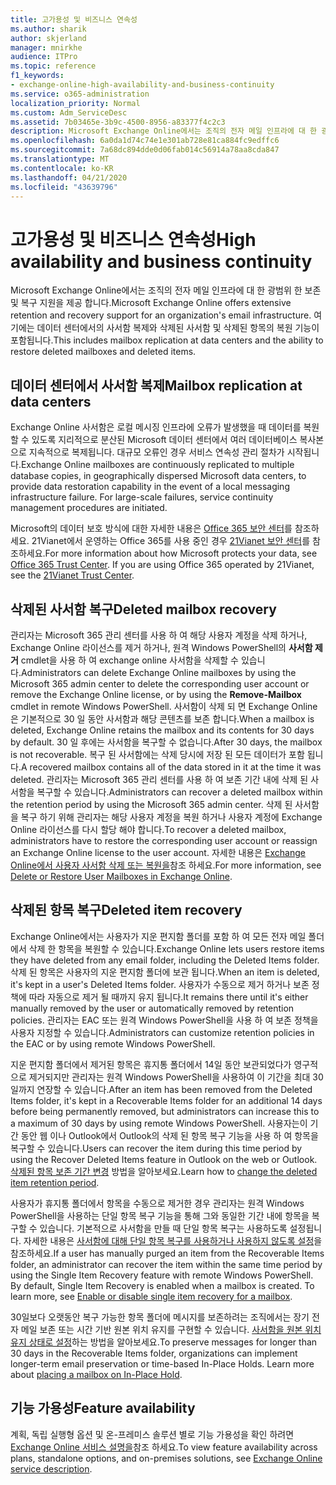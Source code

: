 ```yaml
---
title: 고가용성 및 비즈니스 연속성
ms.author: sharik
author: skjerland
manager: mnirkhe
audience: ITPro
ms.topic: reference
f1_keywords:
- exchange-online-high-availability-and-business-continuity
ms.service: o365-administration
localization_priority: Normal
ms.custom: Adm_ServiceDesc
ms.assetid: 7b03465e-3b9c-4500-8956-a83377f4c2c3
description: Microsoft Exchange Online에서는 조직의 전자 메일 인프라에 대 한 광범위 한 보존 및 복구 지원을 제공 합니다. 여기에는 데이터 센터에서의 사서함 복제와 삭제된 사서함 및 삭제된 항목의 복원 기능이 포함됩니다.
ms.openlocfilehash: 6a0da1d74c74e1e301ab728e81ca884fc9edffc6
ms.sourcegitcommit: 7a68dc894dde0d06fab014c56914a78aa8cda847
ms.translationtype: MT
ms.contentlocale: ko-KR
ms.lasthandoff: 04/21/2020
ms.locfileid: "43639796"
---
```

# <a name="high-availability-and-business-continuity"></a><span data-ttu-id="466fd-104">고가용성 및 비즈니스 연속성</span><span class="sxs-lookup"><span data-stu-id="466fd-104">High availability and business continuity</span></span>

<span data-ttu-id="466fd-105">Microsoft Exchange Online에서는 조직의 전자 메일 인프라에 대 한 광범위 한 보존 및 복구 지원을 제공 합니다.</span><span class="sxs-lookup"><span data-stu-id="466fd-105">Microsoft Exchange Online offers extensive retention and recovery support for an organization's email infrastructure.</span></span> <span data-ttu-id="466fd-106">여기에는 데이터 센터에서의 사서함 복제와 삭제된 사서함 및 삭제된 항목의 복원 기능이 포함됩니다.</span><span class="sxs-lookup"><span data-stu-id="466fd-106">This includes mailbox replication at data centers and the ability to restore deleted mailboxes and deleted items.</span></span>
  
## <a name="mailbox-replication-at-data-centers"></a><span data-ttu-id="466fd-107">데이터 센터에서 사서함 복제</span><span class="sxs-lookup"><span data-stu-id="466fd-107">Mailbox replication at data centers</span></span>

<span data-ttu-id="466fd-p103">Exchange Online 사서함은 로컬 메시징 인프라에 오류가 발생했을 때 데이터를 복원할 수 있도록 지리적으로 분산된 Microsoft 데이터 센터에서 여러 데이터베이스 복사본으로 지속적으로 복제됩니다. 대규모 오류인 경우 서비스 연속성 관리 절차가 시작됩니다.</span><span class="sxs-lookup"><span data-stu-id="466fd-p103">Exchange Online mailboxes are continuously replicated to multiple database copies, in geographically dispersed Microsoft data centers, to provide data restoration capability in the event of a local messaging infrastructure failure. For large-scale failures, service continuity management procedures are initiated.</span></span>
  
<span data-ttu-id="466fd-p104">Microsoft의 데이터 보호 방식에 대한 자세한 내용은 [Office 365 보안 센터](https://go.microsoft.com/fwlink/p/?LinkId=299135)를 참조하세요. 21Vianet에서 운영하는 Office 365를 사용 중인 경우 [21Vianet 보안 센터](https://www.21vbluecloud.com/office365/trustcenter/onlineservices.mdl)를 참조하세요.</span><span class="sxs-lookup"><span data-stu-id="466fd-p104">For more information about how Microsoft protects your data, see [Office 365 Trust Center](https://go.microsoft.com/fwlink/p/?LinkId=299135). If you are using Office 365 operated by 21Vianet, see the [21Vianet Trust Center](https://www.21vbluecloud.com/office365/trustcenter/onlineservices.mdl).</span></span>
  
## <a name="deleted-mailbox-recovery"></a><span data-ttu-id="466fd-112">삭제된 사서함 복구</span><span class="sxs-lookup"><span data-stu-id="466fd-112">Deleted mailbox recovery</span></span>

<span data-ttu-id="466fd-113">관리자는 Microsoft 365 관리 센터를 사용 하 여 해당 사용자 계정을 삭제 하거나, Exchange Online 라이선스를 제거 하거나, 원격 Windows PowerShell의 **사서함 제거** cmdlet을 사용 하 여 exchange online 사서함을 삭제할 수 있습니다.</span><span class="sxs-lookup"><span data-stu-id="466fd-113">Administrators can delete Exchange Online mailboxes by using the Microsoft 365 admin center to delete the corresponding user account or remove the Exchange Online license, or by using the **Remove-Mailbox** cmdlet in remote Windows PowerShell.</span></span> <span data-ttu-id="466fd-114">사서함이 삭제 되 면 Exchange Online은 기본적으로 30 일 동안 사서함과 해당 콘텐츠를 보존 합니다.</span><span class="sxs-lookup"><span data-stu-id="466fd-114">When a mailbox is deleted, Exchange Online retains the mailbox and its contents for 30 days by default.</span></span> <span data-ttu-id="466fd-115">30 일 후에는 사서함을 복구할 수 없습니다.</span><span class="sxs-lookup"><span data-stu-id="466fd-115">After 30 days, the mailbox is not recoverable.</span></span> <span data-ttu-id="466fd-116">복구 된 사서함에는 삭제 당시에 저장 된 모든 데이터가 포함 됩니다.</span><span class="sxs-lookup"><span data-stu-id="466fd-116">A recovered mailbox contains all of the data stored in it at the time it was deleted.</span></span> <span data-ttu-id="466fd-117">관리자는 Microsoft 365 관리 센터를 사용 하 여 보존 기간 내에 삭제 된 사서함을 복구할 수 있습니다.</span><span class="sxs-lookup"><span data-stu-id="466fd-117">Administrators can recover a deleted mailbox within the retention period by using the Microsoft 365 admin center.</span></span> <span data-ttu-id="466fd-118">삭제 된 사서함을 복구 하기 위해 관리자는 해당 사용자 계정을 복원 하거나 사용자 계정에 Exchange Online 라이선스를 다시 할당 해야 합니다.</span><span class="sxs-lookup"><span data-stu-id="466fd-118">To recover a deleted mailbox, administrators have to restore the corresponding user account or reassign an Exchange Online license to the user account.</span></span> <span data-ttu-id="466fd-119">자세한 내용은 [Exchange Online에서 사용자 사서함 삭제 또는 복원을](https://go.microsoft.com/fwlink/p/?LinkId=286992)참조 하세요.</span><span class="sxs-lookup"><span data-stu-id="466fd-119">For more information, see [Delete or Restore User Mailboxes in Exchange Online](https://go.microsoft.com/fwlink/p/?LinkId=286992).</span></span>
  
## <a name="deleted-item-recovery"></a><span data-ttu-id="466fd-120">삭제된 항목 복구</span><span class="sxs-lookup"><span data-stu-id="466fd-120">Deleted item recovery</span></span>

<span data-ttu-id="466fd-121">Exchange Online에서는 사용자가 지운 편지함 폴더를 포함 하 여 모든 전자 메일 폴더에서 삭제 한 항목을 복원할 수 있습니다.</span><span class="sxs-lookup"><span data-stu-id="466fd-121">Exchange Online lets users restore items they have deleted from any email folder, including the Deleted Items folder.</span></span> <span data-ttu-id="466fd-122">삭제 된 항목은 사용자의 지운 편지함 폴더에 보관 됩니다.</span><span class="sxs-lookup"><span data-stu-id="466fd-122">When an item is deleted, it's kept in a user's Deleted Items folder.</span></span> <span data-ttu-id="466fd-123">사용자가 수동으로 제거 하거나 보존 정책에 따라 자동으로 제거 될 때까지 유지 됩니다.</span><span class="sxs-lookup"><span data-stu-id="466fd-123">It remains there until it's either manually removed by the user or automatically removed by retention policies.</span></span> <span data-ttu-id="466fd-124">관리자는 EAC 또는 원격 Windows PowerShell을 사용 하 여 보존 정책을 사용자 지정할 수 있습니다.</span><span class="sxs-lookup"><span data-stu-id="466fd-124">Administrators can customize retention policies in the EAC or by using remote Windows PowerShell.</span></span>
  
<span data-ttu-id="466fd-125">지운 편지함 폴더에서 제거된 항목은 휴지통 폴더에서 14일 동안 보관되었다가 영구적으로 제거되지만 관리자는 원격 Windows PowerShell을 사용하여 이 기간을 최대 30일까지 연장할 수 있습니다.</span><span class="sxs-lookup"><span data-stu-id="466fd-125">After an item has been removed from the Deleted Items folder, it's kept in a Recoverable Items folder for an additional 14 days before being permanently removed, but administrators can increase this to a maximum of 30 days by using remote Windows PowerShell.</span></span> <span data-ttu-id="466fd-126">사용자는이 기간 동안 웹 이나 Outlook에서 Outlook의 삭제 된 항목 복구 기능을 사용 하 여 항목을 복구할 수 있습니다.</span><span class="sxs-lookup"><span data-stu-id="466fd-126">Users can recover the item during this time period by using the Recover Deleted Items feature in Outlook on the web or Outlook.</span></span> <span data-ttu-id="466fd-127">[삭제된 항목 보존 기간 변경](https://go.microsoft.com/fwlink/p/?LinkId=286940) 방법을 알아보세요.</span><span class="sxs-lookup"><span data-stu-id="466fd-127">Learn how to [change the deleted item retention period](https://go.microsoft.com/fwlink/p/?LinkId=286940).</span></span>
  
<span data-ttu-id="466fd-p108">사용자가 휴지통 폴더에서 항목을 수동으로 제거한 경우 관리자는 원격 Windows PowerShell을 사용하는 단일 항목 복구 기능을 통해 그와 동일한 기간 내에 항목을 복구할 수 있습니다. 기본적으로 사서함을 만들 때 단일 항목 복구는 사용하도록 설정됩니다. 자세한 내용은 [사서함에 대해 단일 항목 복구를 사용하거나 사용하지 않도록 설정](https://go.microsoft.com/fwlink/p/?LinkID=286941)을 참조하세요.</span><span class="sxs-lookup"><span data-stu-id="466fd-p108">If a user has manually purged an item from the Recoverable Items folder, an administrator can recover the item within the same time period by using the Single Item Recovery feature with remote Windows PowerShell. By default, Single Item Recovery is enabled when a mailbox is created. To learn more, see [Enable or disable single item recovery for a mailbox](https://go.microsoft.com/fwlink/p/?LinkID=286941).</span></span>
  
<span data-ttu-id="466fd-p109">30일보다 오랫동안 복구 가능한 항목 폴더에 메시지를 보존하려는 조직에서는 장기 전자 메일 보존 또는 시간 기반 원본 위치 유지를 구현할 수 있습니다. [사서함을 원본 위치 유지 상태로 설정](https://go.microsoft.com/fwlink/p/?LinkId=271746)하는 방법을 알아보세요.</span><span class="sxs-lookup"><span data-stu-id="466fd-p109">To preserve messages for longer than 30 days in the Recoverable Items folder, organizations can implement longer-term email preservation or time-based In-Place Holds. Learn more about [placing a mailbox on In-Place Hold](https://go.microsoft.com/fwlink/p/?LinkId=271746).</span></span>
  
## <a name="feature-availability"></a><span data-ttu-id="466fd-133">기능 가용성</span><span class="sxs-lookup"><span data-stu-id="466fd-133">Feature availability</span></span>

<span data-ttu-id="466fd-134">계획, 독립 실행형 옵션 및 온-프레미스 솔루션 별로 기능 가용성을 확인 하려면 [Exchange Online 서비스 설명을](exchange-online-service-description.md)참조 하세요.</span><span class="sxs-lookup"><span data-stu-id="466fd-134">To view feature availability across plans, standalone options, and on-premises solutions, see [Exchange Online service description](exchange-online-service-description.md).</span></span>
  